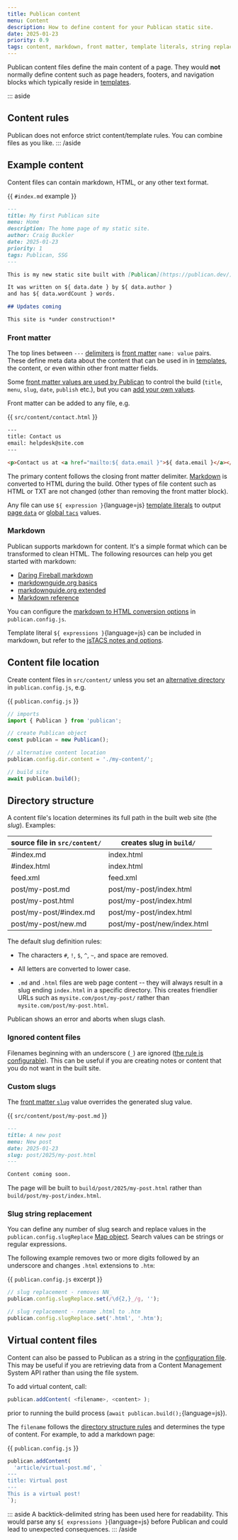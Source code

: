 ```yaml
---
title: Publican content
menu: Content
description: How to define content for your Publican static site.
date: 2025-01-23
priority: 0.9
tags: content, markdown, front matter, template literals, string replacement
---
```


Publican content files define the main content of a page. They would **not** normally define content such as page headers, footers, and navigation blocks which typically reside in [templates](--ROOT--docs/setup/templates/).

::: aside
## Content rules

Publican does not enforce strict content/template rules. You can combine files as you like.
::: /aside


## Example content

Content files can contain markdown, HTML, or any other text format.

{{ `#index.md` example }}
```md
---
title: My first Publican site
menu: Home
description: The home page of my static site.
author: Craig Buckler
date: 2025-01-23
priority: 1
tags: Publican, SSG
---

This is my new static site built with [Publican](https://publican.dev/).

It was written on ${ data.date } by ${ data.author }
and has ${ data.wordCount } words.

## Updates coming

This site is *under construction!*
```


### Front matter

The top lines between `---` [delimiters](--ROOT--docs/reference/publican-options/#front-matter-delimiter) is [front matter](--ROOT--docs/reference/front-matter/) `name: value` pairs. These define meta data about the content that can be used in in [templates](--ROOT--docs/setup/templates/), the content, or even within other front matter fields.

Some [front matter values are used by Publican](--ROOT--docs/reference/front-matter/#publican-values) to control the build (`title`, `menu`, `slug`, `date`, `publish` etc.), but you can [add your own values](--ROOT--docs/reference/front-matter/#custom-front-matter).

Front matter can be added to any file, e.g.

{{ `src/content/contact.html` }}
```html
---
title: Contact us
email: helpdesk@site.com
---

<p>Contact us at <a href="mailto:${ data.email }">${ data.email }</a></p>
```

The primary content follows the closing front matter delimiter. [Markdown](#markdown) is converted to HTML during the build. Other types of file content such as HTML or TXT are not changed (other than removing the front matter block).

Any file can use `${ expression }`{language=js} [template literals](--ROOT--docs/setup/jstacs/) to output [page `data`](--ROOT--docs/reference/content-properties/) or [global `tacs`](--ROOT--docs/reference/global-properties/) values.


### Markdown

Publican supports markdown for content. It's a simple format which can be transformed to clean HTML. The following resources can help you get started with markdown:

* [Daring Fireball markdown](https://daringfireball.net/projects/markdown/)
* [markdownguide.org basics](https://www.markdownguide.org/basic-syntax/)
* [markdownguide.org extended](https://www.markdownguide.org/extended-syntax/)
* [Markdown reference](https://commonmark.org/help/)

You can configure the [markdown to HTML conversion options](--ROOT--docs/reference/publican-options/#markdown-to-html) in `publican.config.js`.

Template literal `${ expressions }`{language=js} can be included in markdown, but refer to the [jsTACS notes and options](--ROOT--docs/setup/jstacs/#template-literals-in-markdown).


## Content file location

Create content files in `src/content/` unless you set an [alternative directory](--ROOT--docs/reference/publican-options/#directories) in `publican.config.js`, e.g.

{{ `publican.config.js` }}
```js
// imports
import { Publican } from 'publican';

// create Publican object
const publican = new Publican();

// alternative content location
publican.config.dir.content = './my-content/';

// build site
await publican.build();
```


## Directory structure

A content file's location determines its full path in the built web site (the *slug*). Examples:

|source file in `src/content/`|creates slug in `build/`|
|-|-|
|\#index.md|index.html|
|\#index.html|index.html|
|feed.xml|feed.xml|
|post/my-post.md|post/my-post/index.html|
|post/my-post.html|post/my-post/index.html|
|post/my-post/\#index.md|post/my-post/index.html|
|post/my-post/new.md|post/my-post/new/index.html|

The default slug definition rules:

* The characters `#`, `!`, `$`, `^`, `~`, and space are removed.

* All letters are converted to lower case.

* `.md` and `.html` files are web page content -- they will always result in a slug ending `index.html` in a specific directory. This creates friendlier URLs such as `mysite.com/post/my-post/` rather than `mysite.com/post/my-post.html`.

Publican shows an error and aborts when slugs clash.


### Ignored content files

Filenames beginning with an underscore (`_`) are ignored ([the rule is configurable](--ROOT--docs/reference/publican-options/#ignored-content-files)). This can be useful if you are creating notes or content that you do not want in the built site.


### Custom slugs

The [front matter `slug`](--ROOT--docs/reference/front-matter/#slug) value overrides the generated slug value.

{{ `src/content/post/my-post.md` }}
```md
---
title: A new post
menu: New post
date: 2025-01-23
slug: post/2025/my-post.html
---

Content coming soon.
```

The page will be built to `build/post/2025/my-post.html` rather than `build/post/my-post/index.html`.


### Slug string replacement

You can define any number of slug search and replace values in the `publican.config.slugReplace` [Map object](https://developer.mozilla.org/docs/Web/JavaScript/Reference/Global_Objects/Map). Search values can be strings or regular expressions.

The following example removes two or more digits followed by an underscore and changes `.html` extensions to `.htm`:

{{ `publican.config.js` excerpt }}
```js
// slug replacement - removes NN_
publican.config.slugReplace.set(/\d{2,}_/g, '');

// slug replacement - rename .html to .htm
publican.config.slugReplace.set('.html', '.htm');
```


## Virtual content files

Content can also be passed to Publican as a string in the [configuration file](--ROOT--docs/setup/configuration/). This may be useful if you are retrieving data from a Content Management System API rather than using the file system.

To add virtual content, call:

```js
publican.addContent( <filename>, <content> );
```

prior to running the build process (`await publican.build();`{language=js}).

The `filename` follows the [directory structure rules](#directory-structure) and determines the type of content. For example, to add a markdown page:

{{ `publican.config.js` }}
```js
publican.addContent(
  'article/virtual-post.md', `
---
title: Virtual post
---
This is a virtual post!
`);
```

::: aside
A backtick-delimited string has been used here for readability. This would parse any `${ expressions }`{language=js} before Publican and could lead to unexpected consequences.
::: /aside
